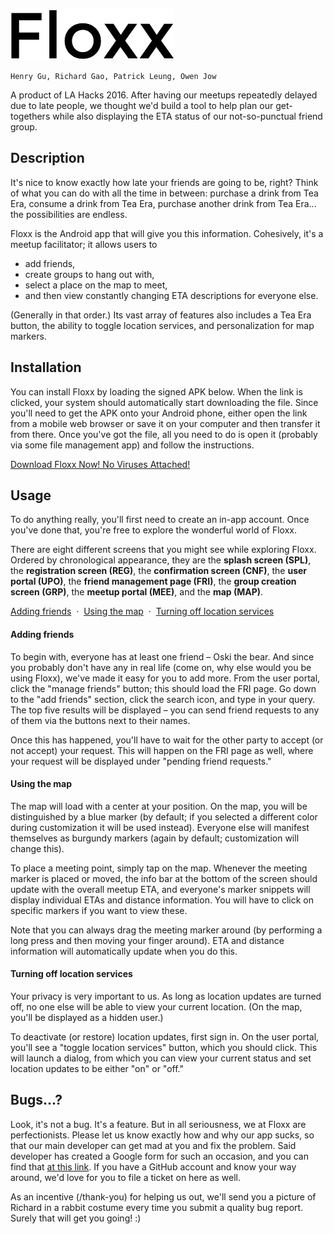 ![Floxx logo](https://raw.githubusercontent.com/ohjay/Floxx/master/logo.png)

`Henry Gu, Richard Gao, Patrick Leung, Owen Jow`

A product of LA Hacks 2016. After having our meetups repeatedly delayed due to late people, we thought we'd build a tool to help plan our get-togethers while also displaying the ETA status of our not-so-punctual friend group.

## Description
It's nice to know exactly how late your friends are going to be, right? Think of what you can do with all the time in between: purchase a drink from Tea Era, consume a drink from Tea Era, purchase another drink from Tea Era... the possibilities are endless.

Floxx is the Android app that will give you this information. Cohesively, it's a meetup facilitator; it allows users to

- add friends,
- create groups to hang out with,
- select a place on the map to meet,
- and then view constantly changing ETA descriptions for everyone else.

(Generally in that order.) Its vast array of features also includes a Tea Era button, the ability to toggle location services, and personalization for map markers.

## Installation
You can install Floxx by loading the signed APK below. When the link is clicked, your system should automatically start downloading the file. Since you'll need to get the APK onto your Android phone, either open the link from a mobile web browser or save it on your computer and then transfer it from there. Once you've got the file, all you need to do is open it (probably via some file management app) and follow the instructions.

[Download Floxx Now! No Viruses Attached!](app/app-debug.apk?raw=true)

## Usage
To do anything really, you'll first need to create an in-app account. Once you've done that, you're free to explore the wonderful world of Floxx.

There are eight different screens that you might see while exploring Floxx. Ordered by chronological appearance, they are the **splash screen (SPL)**, the **registration screen (REG)**, the **confirmation screen (CNF)**, the **user portal (UPO)**, the **friend management page (FRI)**, the **group creation screen (GRP)**, the **meetup portal (MEE)**, and the **map (MAP)**.

[Adding friends](#adding-friends) &nbsp;&middot;&nbsp; [Using the map](#using-the-map) &nbsp;&middot;&nbsp; [Turning off location services](#turning-off-location-services)

#### Adding friends
To begin with, everyone has at least one friend – Oski the bear. And since you probably don't have any in real life (come on, why else would you be using Floxx), we've made it easy for you to add more. From the user portal, click the "manage friends" button; this should load the FRI page. Go down to the "add friends" section, click the search icon, and type in your query. The top five results will be displayed – you can send friend requests to any of them via the buttons next to their names.

Once this has happened, you'll have to wait for the other party to accept (or not accept) your request. This will happen on the FRI page as well, where your request will be displayed under "pending friend requests."

#### Using the map
The map will load with a center at your position. On the map, you will be distinguished by a blue marker (by default; if you selected a different color during customization it will be used instead). Everyone else will manifest themselves as burgundy markers (again by default; customization will change this).

To place a meeting point, simply tap on the map. Whenever the meeting marker is placed or moved, the info bar at the bottom of the screen should update with the overall meetup ETA, and everyone's marker snippets will display individual ETAs and distance information. You will have to click on specific markers if you want to view these.

Note that you can always drag the meeting marker around (by performing a long press and then moving your finger around). ETA and distance information will automatically update when you do this.

#### Turning off location services
Your privacy is very important to us. As long as location updates are turned off, no one else will be able to view your current location. (On the map, you'll be displayed as a hidden user.)

To deactivate (or restore) location updates, first sign in. On the user portal, you'll see a "toggle location services" button, which you should click. This will launch a dialog, from which you can view your current status and set location updates to be either "on" or "off."

## Bugs...?
Look, it's not a bug. It's a feature. But in all seriousness, we at Floxx are perfectionists. Please let us know exactly how and why our app sucks, so that our main developer can get mad at you and fix the problem. Said developer has created a Google form for such an occasion, and you can find that [at this link](http://goo.gl/forms/OyjZhH97Cf3dy8gx2). If you have a GitHub account and know your way around, we'd love for you to file a ticket on here as well.

As an incentive (/thank-you) for helping us out, we'll send you a picture of Richard in a rabbit costume every time you submit a quality bug report. Surely that will get you going! :)
